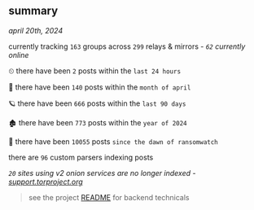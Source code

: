 
## summary
_april 20th, 2024_

currently tracking `163` groups across `299` relays & mirrors - _`62` currently online_

⏲ there have been `2` posts within the `last 24 hours`

🦈 there have been `140` posts within the `month of april`

🪐 there have been `666` posts within the `last 90 days`

🏚 there have been `773` posts within the `year of 2024`

🦕 there have been `10055` posts `since the dawn of ransomwatch`

there are `96` custom parsers indexing posts

_`20` sites using v2 onion services are no longer indexed - [support.torproject.org](https://support.torproject.org/onionservices/v2-deprecation/)_

> see the project [README](https://github.com/joshhighet/ransomwatch#ransomwatch--) for backend technicals
